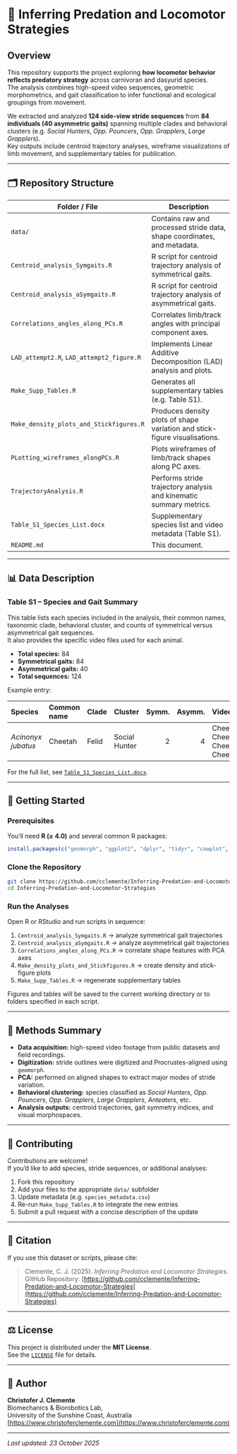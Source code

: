 # 🐾 Inferring Predation and Locomotor Strategies

## Overview  
This repository supports the project exploring **how locomotor behavior reflects predatory strategy** across carnivoran and dasyurid species.  
The analysis combines high-speed video sequences, geometric morphometrics, and gait classification to infer functional and ecological groupings from movement.

We extracted and analyzed **124 side-view stride sequences** from **84 individuals (40 asymmetric gaits)** spanning multiple clades and behavioral clusters (e.g. *Social Hunters*, *Opp. Pouncers*, *Opp. Grapplers*, *Large Grapplers*).  
Key outputs include centroid trajectory analyses, wireframe visualizations of limb movement, and supplementary tables for publication.

---

## 🗂 Repository Structure

| Folder / File | Description |
|----------------|-------------|
| `data/` | Contains raw and processed stride data, shape coordinates, and metadata. |
| `Centroid_analysis_Symgaits.R` | R script for centroid trajectory analysis of symmetrical gaits. |
| `Centroid_analysis_aSymgaits.R` | R script for centroid trajectory analysis of asymmetrical gaits. |
| `Correlations_angles_along_PCs.R` | Correlates limb/track angles with principal component axes. |
| `LAD_attempt2.R`, `LAD_attempt2_figure.R` | Implements Linear Additive Decomposition (LAD) analysis and plots. |
| `Make_Supp_Tables.R` | Generates all supplementary tables (e.g. Table S1). |
| `Make_density_plots_and_Stickfigures.R` | Produces density plots of shape variation and stick-figure visualisations. |
| `PLotting_wireframes_alongPCs.R` | Plots wireframes of limb/track shapes along PC axes. |
| `TrajectoryAnalysis.R` | Performs stride trajectory analysis and kinematic summary metrics. |
| `Table_S1_Species_List.docx` | Supplementary species list and video metadata (Table S1). |
| `README.md` | This document. |

---

## 📊 Data Description

### Table S1 – Species and Gait Summary  
This table lists each species included in the analysis, their common names, taxonomic clade, behavioral cluster, and counts of symmetrical versus asymmetrical gait sequences.  
It also provides the specific video files used for each animal.  

- **Total species:** 84  
- **Symmetrical gaits:** 84  
- **Asymmetrical gaits:** 40  
- **Total sequences:** 124  

Example entry:

| Species | Common name | Clade | Cluster | Symm. | Asymm. | Videos |
|:---------|:-------------|:------|:---------|------:|------:|:--------|
| *Acinonyx jubatus* | Cheetah | Felid | Social Hunter | 2 | 4 | Cheetah2, Cheetah3, CheetahDog1, Cheetah1 |

For the full list, see [`Table_S1_Species_List.docx`](./Table_S1_Species_List.docx).

---

## 🧰 Getting Started

### Prerequisites  
You’ll need **R (≥ 4.0)** and several common R packages:  
```r
install.packages(c("geomorph", "ggplot2", "dplyr", "tidyr", "cowplot", "patchwork"))
```

### Clone the Repository  
```bash
git clone https://github.com/cclemente/Inferring-Predation-and-Locomotor-Strategies.git
cd Inferring-Predation-and-Locomotor-Strategies
```

### Run the Analyses  
Open R or RStudio and run scripts in sequence:  
1. `Centroid_analysis_Symgaits.R` → analyze symmetrical gait trajectories  
2. `Centroid_analysis_aSymgaits.R` → analyze asymmetrical gait trajectories  
3. `Correlations_angles_along_PCs.R` → correlate shape features with PCA axes  
4. `Make_density_plots_and_Stickfigures.R` → create density and stick-figure plots  
5. `Make_Supp_Tables.R` → regenerate supplementary tables  

Figures and tables will be saved to the current working directory or to folders specified in each script.

---

## 🧬 Methods Summary  
- **Data acquisition:** high-speed video footage from public datasets and field recordings.  
- **Digitization:** stride outlines were digitized and Procrustes-aligned using `geomorph`.  
- **PCA:** performed on aligned shapes to extract major modes of stride variation.  
- **Behavioral clustering:** species classified as *Social Hunters*, *Opp. Pouncers*, *Opp. Grapplers*, *Large Grapplers*, *Anteaters*, etc.  
- **Analysis outputs:** centroid trajectories, gait symmetry indices, and visual morphospaces.  

---

## 🤝 Contributing  
Contributions are welcome!  
If you’d like to add species, stride sequences, or additional analyses:

1. Fork this repository  
2. Add your files to the appropriate `data/` subfolder  
3. Update metadata (e.g. `species_metadata.csv`)  
4. Re-run `Make_Supp_Tables.R` to integrate the new entries  
5. Submit a pull request with a concise description of the update

---

## 📜 Citation  
If you use this dataset or scripts, please cite:

> Clemente, C. J. (2025). *Inferring Predation and Locomotor Strategies.*  
> GitHub Repository: [https://github.com/cclemente/Inferring-Predation-and-Locomotor-Strategies](https://github.com/cclemente/Inferring-Predation-and-Locomotor-Strategies)

---

## ⚖️ License  
This project is distributed under the **MIT License**.  
See the [`LICENSE`](./LICENSE) file for details.

---

## 🧠 Author  
**Christofer J. Clemente**  
Biomechanics & Biorobotics Lab,  
University of the Sunshine Coast, Australia  
[https://www.christoferclemente.com](https://www.christoferclemente.com)

---

*Last updated: 23 October 2025*
